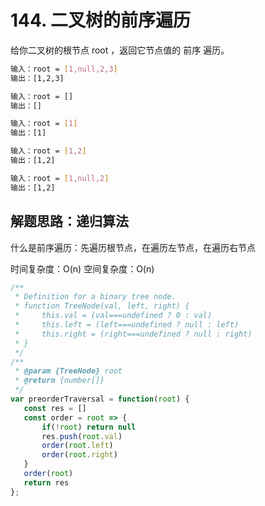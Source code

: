 # 144. 二叉树的前序遍历

给你二叉树的根节点 root ，返回它节点值的 前序 遍历。

```sh
输入：root = [1,null,2,3]
输出：[1,2,3]

输入：root = []
输出：[]

输入：root = [1]
输出：[1]

输入：root = [1,2]
输出：[1,2]

输入：root = [1,null,2]
输出：[1,2]
```

## 解题思路：递归算法

什么是前序遍历：先遍历根节点，在遍历左节点，在遍历右节点

时间复杂度：O(n) 空间复杂度：O(n)

```js
/**
 * Definition for a binary tree node.
 * function TreeNode(val, left, right) {
 *     this.val = (val===undefined ? 0 : val)
 *     this.left = (left===undefined ? null : left)
 *     this.right = (right===undefined ? null : right)
 * }
 */
/**
 * @param {TreeNode} root
 * @return {number[]}
 */
var preorderTraversal = function(root) {
   const res = []
   const order = root => {
       if(!root) return null
       res.push(root.val)
       order(root.left)
       order(root.right)
   }
   order(root)
   return res
};
```

## 